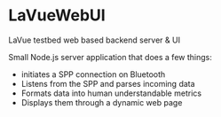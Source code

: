 # LaVueWebUI
LaVue testbed web based backend server &amp; UI

Small Node.js server application that does a few things:
- initiates a SPP connection on Bluetooth 
- Listens from the SPP and parses incoming data
- Formats data into human understandable metrics
- Displays them through a dynamic web page
